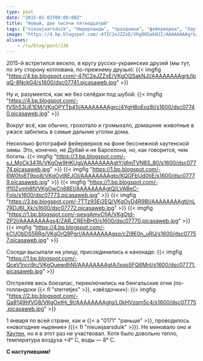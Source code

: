 ```yaml
---
type: post
date: "2015-01-03T00:00:00Z"
title: "Новый, две тысячи пятнадцатый"
tags: ["nieuwjaarsduik", "Нидерланды", "праздники", "фейерверки", "Хаутен"]
image: "https://4.bp.blogspot.com/-47IC2eJZZxE/VKgOQSakNJI/AAAAAAAAgrk/IpqQ-8NckG4/s1600/dsc07741.picasaweb.jpg"
aliases:
    - /ru/blog/post/236
---
```


2015-й встретился весело, в кругу русско-украинских друзей (мы тут, по эту сторону котлована, по-прежнему друзья):
{{< imgfig "https://4.bp.blogspot.com/-47IC2eJZZxE/VKgOQSakNJI/AAAAAAAAgrk/IpqQ-8NckG4/s1600/dsc07741.picasaweb.jpg" >}}

<!--more-->

Ну и, разумеется, как же без селёдки под шубой:
{{< imgfig "https://4.bp.blogspot.com/-fVSh53UE1EM/VKgOPYTb41I/AAAAAAAAgrc/4YgH8oEoz8I/s1600/dsc07740.picasaweb.jpg" >}}

Вокруг всё, как обычно, грохотало и громыхало, домашние животные в ужасе забились в самые дальние уголки дома.

Несколько фотографий фейерверков на фоне бесснежной хаутенской зимы. Это, конечно, не Дубай и не Барселона, но, как говорится, чем богаты.
{{< imgfig "https://3.bp.blogspot.com/-sJ_MoCk347A/VKgOw9HKUgI/AAAAAAAAgtY/dlmTVN6S_80/s1600/dsc07774.picasaweb.jpg" >}}
{{< imgfig "https://1.bp.blogspot.com/-RW0fo8T9po8/VKgOyt8EJOI/AAAAAAAAgto/KQGFbUd0tiE/s1600/dsc07779.picasaweb.jpg" >}}
{{< imgfig "https://1.bp.blogspot.com/-lf10Zymh8fI/VKgOwCn68EI/AAAAAAAAgtQ/LVABeC-Fols/s1600/dsc07773.picasaweb.jpg" >}}
{{< imgfig "https://3.bp.blogspot.com/-7TTz93Ej2EQ/VKgOvD4R9BI/AAAAAAAAgtI/nL7RDJ6I_Xk/s1600/dsc07772.picasaweb.jpg" >}}
{{< imgfig "https://1.bp.blogspot.com/-pesgAmvCfjA/VKgOtd-ZP2I/AAAAAAAAgs4/ZAR_CREhBH0/s1600/dsc07770.picasaweb.jpg" >}}
{{< imgfig "https://4.bp.blogspot.com/-kCUObDS5RRg/VKgOrQ9PgrI/AAAAAAAAgso/cZi9E0n_uRU/s1600/dsc07757.picasaweb.jpg" >}}

Соседи высыпали на улицу, присоединились к канонаде:
{{< imgfig "https://1.bp.blogspot.com/-QceV1ncri9c/VKgOuewdhNI/AAAAAAAAgtA/lxqo5FQ6MnI/s1600/dsc07771.picasaweb.jpg" >}}

Отстреляв весь боезапас, переключились на бенгальские огни (по-голландски {{< fl "sterretjes" >}}, «звёздочки»):
{{< imgfig "https://2.bp.blogspot.com/-Qa9149hfVG8/VKgOxtHj_9I/AAAAAAAAgtg/L0kHVzqm5c4/s1600/dsc07775.picasaweb.jpg" >}}

1 января по всей стране, как и {{< a "0171" "раньше" >}}, проводилось «новогоднее ныряние» ({{< fl "nieuwjaarsduik" >}}). Не миновало оно и [Хаутен](http://www.nieuwjaarsduikhouten.nl/), но я в этот раз не участвовал. Хотя было довольно тепло, температура воздуха +4° C, воды — 8° C.

**С наступившим!**
